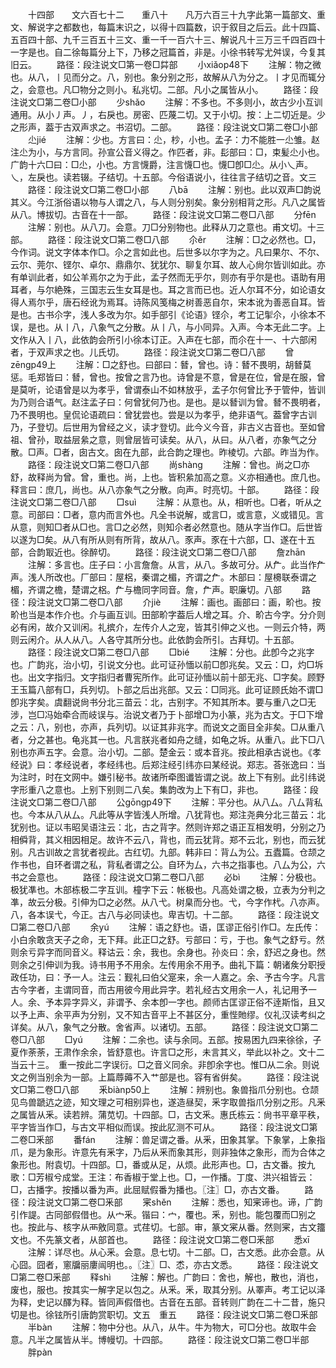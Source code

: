 <!-- { "loadSidebar": true } -->
　　十四部　　文六百七十二　　重八十　　凡万六百三十九字此第一篇部文、重文、解说字之都数也，每篇末识之，以得十四篇数，识于叙目之后云。此十四篇、五百四十部、九千三百五十三文、重一千一百六十三、解说凡十三万三千四百四十一字是也。自二徐每篇分上下，乃移之冠篇首，非是。小徐书转写尤舛误，今复其旧云。
　　路径：段注说文□第一卷□茻部
　　小xiǎop48下
　　注解：物之微也。从八，丨见而分之。八，别也。象分别之形，故解从八为分之。丨才见而辄分之，会意也。凡□物分之则小。私兆切。二部。凡小之属皆从小。
　　路径：段注说文□第二卷□小部
　　少shǎo
　　注解：不多也。不多则小，故古少小互训通用。从小丿声。丿，右戾也。房密、匹蔑二切。又于小切。按：上二切近是。少之形声，葢于古双声求之。书沼切。二部。
　　路径：段注说文□第二卷□小部
　　尐jié
　　注解：少也。方言曰：尐，杪，小也。孟子：力不能胜一尐雏。赵注尐为小，与方言同。孙宣公音义得之。作匹者，非。髟部曰：□，束髪尐小也。广韵十六□曰：□尐，小也。方言懱爵，注言懱□也。懱□卽□尐。从小乀声。乀，左戾也。读若辍。子结切。十五部。今俗语说小，往往言子结切之音。文三
　　路径：段注说文□第二卷□小部
　　八bā
　　注解：别也。此以双声□韵说其义。今江浙俗语以物与人谓之八，与人则分别矣。象分别相背之形。凡八之属皆从八。博拔切。古音在十一部。
　　路径：段注说文□第二卷□八部
　　分fēn
　　注解：别也。从八刀。会意。刀□分别物也。此释从刀之意也。甫文切。十三部。
　　路径：段注说文□第二卷□八部
　　尒ěr
　　注解：□之必然也。□，今作词。说文字体本作□。尒之言如此也。后世多以尔字为之。凡曰果尔、不尔、云尔、莞尔、铿尔、卓尔、鼎鼎尔、犹犹尔、聊复尔耳、故人心尙尔皆训如此。亦有单训此者，如公羊焉尔之为于此，孟子然而无乎尔，则亦有乎尔是也。语助有用耳者，与尔絶殊，三国志云生女耳是也。耳之言而已也。近人尔耳不分，如论语女得人焉尔乎，唐石经讹为焉耳。诗陈风笺梅之树善恶自尔，宋本讹为善恶自耳。皆是也。古书尒字，浅人多改为尔。如手部引《论语》铿尒，考工记揱尒，小徐本不误，是也。从丨八，八象气之分散。从丨八，与小同异。入声。今本无此二字。上文作从入丨八，此依韵会所引小徐本订正。入声在七部，而尒在十一、十六部闲者，于双声求之也。儿氏切。
　　路径：段注说文□第二卷□八部
　　曾zēnɡp49上
　　注解：□之舒也。曰部曰：朁，曾也。诗：朁不畏明，胡朁莫惩。毛郑皆曰：朁，曾也。按曾之言乃也。诗曾是不意，曾是在位，曾是在服，曾是莫听，论语曾是以为孝乎，曾谓泰山不如林放乎，孟子尔何曾比予于管仲，皆训为乃则合语气。赵注孟子曰：何曾犹何乃也。是也。是以朁训为曾。朁不畏明者，乃不畏明也。皇侃论语疏曰：曾犹尝也。尝是以为孝乎，绝非语气。葢曾字古训乃，子登切。后世用为曾经之义，读才登切。此今义今音，非古义古音也。至如曾祖、曾孙，取益层絫之意，则曾层皆可读矣。从八，从曰。从八者，亦象气之分散。□声。□者，囱古文。囱在九部，此合韵之理也。昨棱切。六部。昨当为作。
　　路径：段注说文□第二卷□八部
　　尚shànɡ
　　注解：曾也。尚之□亦舒，故释尚为曾。曾，重也。尚，上也。皆积絫加高之意。义亦相通也。庶几也。释言曰：庶几，尚也。从八亦象气之分散。向声。时亮切。十部。
　　路径：段注说文□第二卷□八部
　　□suì
　　注解：从意也。从，相听也。□者，听从之意。司部曰：□者，意内而言外也。凡全书说解，或言□，或言意，义或错见。言从意，则知□者从□也。言□之必然，则知尒者必然意也。随从字当作□。后世皆以遂为□矣。从八有所从则有所背，故从八。豕声。豕在十六部，□、遂在十五部，合韵冣近也。徐醉切。
　　路径：段注说文□第二卷□八部
　　詹zhān
　　注解：多言也。庄子曰：小言詹詹。从言，从八。多故可分。从厃。此当作厃声。浅人所改也。厂部曰：屋梠，秦谓之楣，齐谓之厃。木部曰：屋櫋联泰谓之楣，齐谓之檐，楚谓之梠。厃与檐同字同音。詹，厃声。职廉切。八部
　　路径：段注说文□第二卷□八部
　　介jiè
　　注解：画也。画部曰：画，畍也。按畍也当是本作介也。介与画互训。田部畍字葢后人增之耳。介、畍古今字。分介则必有闲，故介又训闲。礼摈介，左传介人之宠，皆其引伸之义也。一则云介特，两则云闲介。从人从八。人各守其所分也。此依韵会所引。古拜切。十五部。
　　路径：段注说文□第二卷□八部
　　□bié
　　注解：分也。此卽今之兆字也。广韵兆，治小切，引说文分也。此可证孙愐以前□卽兆矣。又云：□，灼□坼也。出文字指归。文字指归者曹宪所作。此可证孙愐以前十部无兆、□字矣。顾野王玉篇八部有□，兵列切。卜部之后出兆部。又云：□同兆。此可证顾氏始不谓□卽兆字矣。虞翻说尙书分北三苗云：北，古别字。不知其所本。要与重八之□无涉，岂□冯始牵合而岐误与。治说文者乃于卜部增□为小篆，兆为古文。于□下增之云：八，别也，亦声，兵列切。以证其非兆字。而说文之面目全非矣。□从重八者，分之甚也。龟兆其一也。凡言朕兆者如舟之缝，如龟之坼。从重八。此下□八别也亦声五字。会意。治小切。二部。楚金云：或本音兆。按此相承古说也。《孝经说》曰：孝经说者，孝经纬也。后郑注经引纬亦曰某经说。郑志。荅张逸曰：当为注时，时在文网中。嫌引秘书。故诸所牵图谶皆谓之说。故上下有别。此引纬说字形重八之意也。上别下别则二八矣。集韵改为上下有□，非也。
　　路径：段注说文□第二卷□八部
　　公ɡōnɡp49下
　　注解：平分也。从八厶。八厶背私也。今本从八从厶。凡此等从字皆浅人所增。八犹背也。郑注尧典分北三苗云：北犹别也。证以韦昭吴语注云：北，古之背字。然则许郑之语正互相发明，分别之乃相僢背，其义相因相足。故许不云八，背也，而云犹背。郑不云北，别也，而云犹别。凡古训故之言犹者视此。古红切。九部。韩非曰：背厶为公。五蠹篇。仓颉之作书也，自环者谓之私，背私者谓之公。自环为厶，六书之指事也。八厶为公，六书之会意也。
　　路径：段注说文□第二卷□八部
　　必bì
　　注解：分极也。极犹凖也。木部栋极二字互训。橦字下云：帐极也。凡高处谓之极，立表为分判之凖，故云分极。引伸为□之必然。从八弋。树臬而分也。弋，今字作杙。八亦声。八，各本误弋，今正。古八与必同读也。卑吉切。十二部。
　　路径：段注说文□第二卷□八部
　　余yú
　　注解：语之舒也。语，匡谬正俗引作□。左氏传：小白余敢贪天子之命，无下拜。此正□之舒。亏部曰：亏，于也。象气之舒亏。然则余亏异字而同音义。释诂云：余，我也。余身也。孙炎曰：余，舒迟之身也。然则余之引伸训为我。诗书用予不用余。左传用余不用予。曲礼下篇：朝诸矦分职授政任功，曰：予一人。注云：觐礼曰伯父寔来，余一人嘉之。余、予古今字。凡言古今字者，主谓同音，而古用彼今用此异字。若礼经古文用余一人，礼记用予一人。余、予本异字异义，非谓予、余本卽一字也。颜师古匡谬正俗不逹斯恉，且又以予上声、余平声为分别，又不知古音平上不甚区分，重悂貤缪。仪礼汉读考纠之详矣。从八，象气之分散。舍省声。以诸切。五部。
　　路径：段注说文□第二卷□八部
　　□yú
　　注解：二余也。读与余同。五部。按易困九四来徐徐，子夏作荼荼，王肃作余余，皆舒意也。许言□之形，未言其义，举此以补之。文十二当云十三。　重一按此二字误衍。□之音义同余。非卽余字也。惟□从二余。则说文之例当别余为一部。上篇蓐薅不入艹部是也。容有省倂矣。
　　路径：段注说文□第二卷□八部
　　釆biànp50上
　　注解：辨别也。象兽指爪分别也。仓颉见鸟兽蹏迒之迹，知文理之可相别异也，遂造昼契，釆字取兽指爪分别之形。凡釆之属皆从釆。读若辨。蒲苋切。十四部。□，古文釆。惠氏栋云：尙书平章平秩，平字皆当作□，与古文平相似而误。按此肊测不可从。
　　路径：段注说文□第二卷□釆部
　　番fán
　　注解：兽足谓之番。从釆，田象其掌。下象掌，上象指爪，是为象形。许意先有釆字，乃后从釆而象其形，则非独体之象形，而为合体之象形也。附袁切。十四部。□，番或从足，从烦。此形声也。□，古文番。按九歌：□芳椒兮成堂。王注：布香椒于堂上也。□，一作播。丁度、洪兴祖皆云：□，古播字。按播以番为声。此屈赋假番为播也。〖注〗□，亦古文番。
　　路径：段注说文□第二卷□釆部
　　宷shěn
　　注解：悉也，知宷谛也。谛，广韵引作諟。古同部假借也。从宀釆。锴曰：宀，覆也。釆，别也。能包覆而□别之也。按此与、核字从襾敫同意。式荏切。七部。审，篆文宷从番。然则宷，古文籒文也。不先篆文者，从部首也。
　　路径：段注说文□第二卷□釆部
　　悉xī
　　注解：详尽也。从心釆。会意。息七切。十二部。□，古文悉。此亦会意。从心囧。囧者，窻牖丽廔闿明也。。〖注〗□、怸，亦古文悉。
　　路径：段注说文□第二卷□釆部
　　释shì
　　注解：解也。广韵曰：舍也，解也，散也，消也，废也，服也。按其实一解字足以包之。从釆。釆，取其分别。从睪声。考工记以泽为释，史记以醳为释。皆同声假借也。古音在五部。音转则广韵在二十二昔，施只切是也。徐铉所引唐韵赏职切。文五　重五
　　路径：段注说文□第二卷□釆部
　　半bàn
　　注解：物中分也。从八，从牛。牛为物大，可□分也。故取牛会意。凡半之属皆从半。博幔切。十四部。
　　路径：段注说文□第二卷□半部
　　胖pàn

